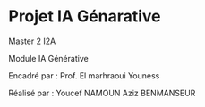 # Projet IA Génarative

Master 2 I2A

Module IA Générative

Encadré par : 
Prof. El marhraoui Youness

Réalisé par : 
Youcef NAMOUN
Aziz BENMANSEUR
